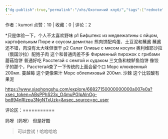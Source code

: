 ```yaml
---
{"dg-publish":true,"permalink":"/xhs/Охотничий клуб/","tags":["rednote","圣彼得堡"],"created":"2025-03-17T23:10:00.966+08:00","updated":"2025-03-19T21:53:03.741+08:00"}
---
```


作者：kumori
点赞：10   |   收藏：0   |   评论：2

*只是体验一下，个人不太喜欢野味
p1 Бифштекс из медвежатины с яйцом, картофельным Пюре и соусом демиглас 熊肉饼配鸡蛋、土豆泥和蘸酱 蘸酱还不错，肉没有太大味但很干
p2 Салат Оливье с мясом косули 奥利维耶沙拉（俄国沙拉）配狍子肉 这个和普通肉差不多
Фирменный пирожок с грибами 蘑菇馅饼 普通好吃
Расстегай с семгой и судаком 三文鱼和梭鲈鱼馅饼 像饺子的那个，Расстегай查了一下传统的上面会留个口
Морс клюквенный 200мл. 蔓越莓 这个更像果汁
Морс облепиховый 200мл. 沙棘 这个比较酸有果泥

https://www.xiaohongshu.com/explore/66827150000000000a007e0a?xsec_token=ABsPPhS23x_O4muPGIpAlnOg-bq894nRIzpu3NgNTxUzk=&xsec_source=pc_user

评论区：===========

妈呀（妈呀） 但是好酷

> 可以尝试！哈哈哈哈